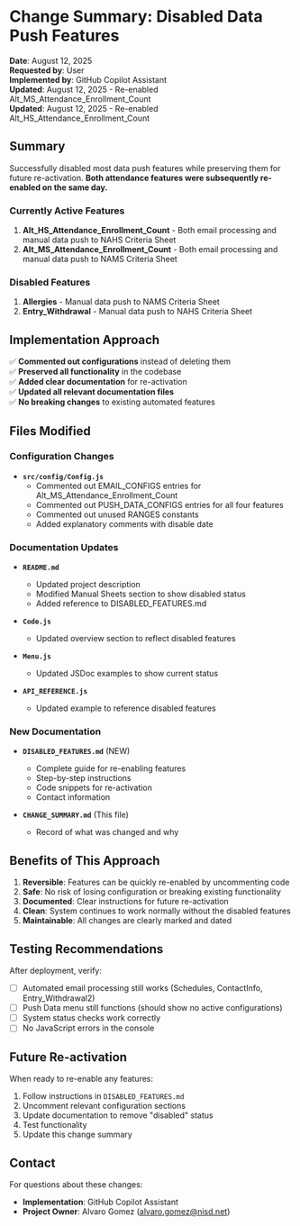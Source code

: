 # Change Summary: Disabled Data Push Features

**Date**: August 12, 2025  
**Requested by**: User  
**Implemented by**: GitHub Copilot Assistant  
**Updated**: August 12, 2025 - Re-enabled Alt_MS_Attendance_Enrollment_Count  
**Updated**: August 12, 2025 - Re-enabled Alt_HS_Attendance_Enrollment_Count

## Summary

Successfully disabled most data push features while preserving them for future re-activation. **Both attendance features were subsequently re-enabled on the same day.**

### Currently Active Features
1. **Alt_HS_Attendance_Enrollment_Count** - Both email processing and manual data push to NAHS Criteria Sheet
2. **Alt_MS_Attendance_Enrollment_Count** - Both email processing and manual data push to NAMS Criteria Sheet

### Disabled Features
1. **Allergies** - Manual data push to NAMS Criteria Sheet
2. **Entry_Withdrawal** - Manual data push to NAHS Criteria Sheet

## Implementation Approach

✅ **Commented out configurations** instead of deleting them  
✅ **Preserved all functionality** in the codebase  
✅ **Added clear documentation** for re-activation  
✅ **Updated all relevant documentation files**  
✅ **No breaking changes** to existing automated features  

## Files Modified

### Configuration Changes
- **`src/config/Config.js`**
  - Commented out EMAIL_CONFIGS entries for Alt_MS_Attendance_Enrollment_Count
  - Commented out PUSH_DATA_CONFIGS entries for all four features
  - Commented out unused RANGES constants
  - Added explanatory comments with disable date

### Documentation Updates
- **`README.md`**
  - Updated project description
  - Modified Manual Sheets section to show disabled status
  - Added reference to DISABLED_FEATURES.md

- **`Code.js`**
  - Updated overview section to reflect disabled features

- **`Menu.js`**
  - Updated JSDoc examples to show current status

- **`API_REFERENCE.js`**
  - Updated example to reference disabled features

### New Documentation
- **`DISABLED_FEATURES.md`** (NEW)
  - Complete guide for re-enabling features
  - Step-by-step instructions
  - Code snippets for re-activation
  - Contact information

- **`CHANGE_SUMMARY.md`** (This file)
  - Record of what was changed and why

## Benefits of This Approach

1. **Reversible**: Features can be quickly re-enabled by uncommenting code
2. **Safe**: No risk of losing configuration or breaking existing functionality  
3. **Documented**: Clear instructions for future re-activation
4. **Clean**: System continues to work normally without the disabled features
5. **Maintainable**: All changes are clearly marked and dated

## Testing Recommendations

After deployment, verify:
- [ ] Automated email processing still works (Schedules, ContactInfo, Entry_Withdrawal2)
- [ ] Push Data menu still functions (should show no active configurations)
- [ ] System status checks work correctly
- [ ] No JavaScript errors in the console

## Future Re-activation

When ready to re-enable any features:
1. Follow instructions in `DISABLED_FEATURES.md`
2. Uncomment relevant configuration sections
3. Update documentation to remove "disabled" status
4. Test functionality
5. Update this change summary

## Contact

For questions about these changes:
- **Implementation**: GitHub Copilot Assistant  
- **Project Owner**: Alvaro Gomez (alvaro.gomez@nisd.net)
